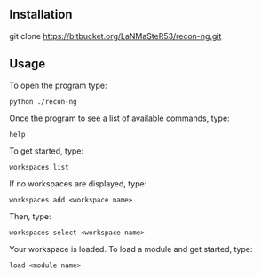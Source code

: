 Installation
----

git clone https://bitbucket.org/LaNMaSteR53/recon-ng.git


Usage
----

To open the program type:

    python ./recon-ng 

Once the program to see a list of available commands, type:

    help

To get started, type:

	workspaces list

If no workspaces are displayed, type:

	workspaces add <workspace name>

Then, type:

	workspaces select <workspace name>

Your workspace is loaded. To load a module and get started, type:

	load <module name>



